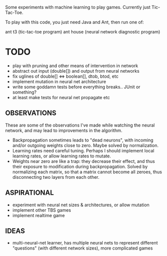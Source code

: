 Some experiments with machine learning to play games. Currently just
  Tic-Tac-Toe.

To play with this code, you just need Java and Ant, then run one of:

ant t3 (tic-tac-toe program)
ant house (neural network diagnostic program)

TODO
====
- play with pruning and other means of intervention in network
- abstract out input (double[]) and output from neural networks
- fix uglines of double[] <=> boolean[], dtob, btod, etc
- implement mutation in neural net architecture
- write some goddamn tests before everything breaks.. JUnit or something?
- at least make tests for neural net propagate etc

OBSERVATIONS
------------
These are some of the observations I've made while watching the neural network,
  and may lead to improvements in the algorithm.
- Backpropagation sometimes leads to "dead neurons", with incoming and/or
  outgoing weights close to zero. Maybe solved by normalization.
- Learning rates need careful tuning. Perhaps I should implement local learning
  rates, or allow learning rates to mutate.
- Weights near zero are like a trap: they decrease their effect, and thus their
  exposure to modification during backpropagation.  Solved by normalizing each
  matrix, so that a matrix cannot become all zeroes, thus disconnecting two
  layers from each other.

ASPIRATIONAL
------------
- experiment with neural net sizes & architectures, or allow mutation
- implement other TBS games
- implement realtime game

IDEAS
-----
- multi-neural-net learner, has multiple neural nets to represent different
  "questions" (with different network sizes), more complicated games
